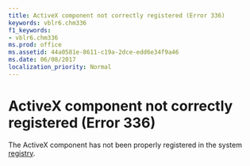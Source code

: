 ```yaml
---
title: ActiveX component not correctly registered (Error 336)
keywords: vblr6.chm336
f1_keywords:
- vblr6.chm336
ms.prod: office
ms.assetid: 44a0581e-8611-c19a-2dce-edd6e34f9a46
ms.date: 06/08/2017
localization_priority: Normal
---
```



# ActiveX component not correctly registered (Error 336)

The ActiveX component has not been properly registered in the system [registry](../../Glossary/vbe-glossary.md#registry).


